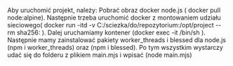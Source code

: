 Aby uruchomić projekt, należy:
Pobrać obraz docker node.js ( docker pull node:alpine). Następnie trzeba uruchomić docker z montowaniem udziału sieciowego( docker run -itd -v C:/sciezka/do/repozytorium:/opt/project --rm sha256:<hash-obrazu>
). Dalej uruchamiamy kontener (docker exec -it <nazwa-kontenera> /bin/sh ).
Następnie mamy zainstalować pakiety worker_threads i blessed dla node.js (npm i worker_threads) oraz (npm i blessed).
Po tym wszystkim wystarczy udać się do folderu z plikiem main.mjs i wpisać (node main.mjs)
